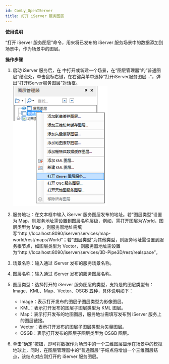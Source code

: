 ```yaml
---
id: ComLy_OpenIServer
title: 打开 iServer 服务图层
---
```

**使用说明**

“打开 iServer 服务图层”命令，用来将已发布的 iServer 服务场景中的数据添加到场景中，作为场景中的图层。

**操作步骤**
  1. 启动 iServer 服务后，在  中打开或新建一个场景，在“图层管理器”的“普通图层”结点处，单击鼠标右键，在右键菜单中选择“打开iServer服务图层...”，弹出“打开iServer服务图层”对话框。  
![图：“打开 iServer 服务图层...”选项 ](img/IServerLayerSelect.png)  

  2. 服务地址：在文本框中输入 iServer 服务图层发布的地址。若“图层类型”设置为 Map，则服务地址需设置到图层名称层级，例如，需打开图层为World，图层类型为 Map ，则服务器地址需填写“http://localhost:8090/iserver/services/map-world/rest/maps/World”；若“图层类型”为其他类型，则服务地址需设置到服务根节点，如图层类型为 Vector，则服务器地址需设置为“http://localhost:8090/iserver/services/3D-Pipe3D/rest/realspace”。
  3. 场景名称：输入通过 iServer 发布的服务场景名称。
  4. 图层名称：输入通过 iServer 发布的服务图层名称。
  5. 图层类型：选择打开的 iServer 服务图层的类型，支持是的图层类型有：Image、KML、Map、Vector、OSGB 五种，具体说明如下： 
       * Image：表示打开发布的图层子图层类型为影像图层。
       * KML：表示打开发布的图层子图层类型为 KML 图层。
       * Map：表示打开发布的地图图层，服务地址需填写发布到 iServer 服务上的图层链接。
       * Vector：表示打开发布的图层子图层类型为矢量图层。
       * OSGB：表示打开发布的图层子图层类型为 OSGB 图层。

6. 单击“确定”按钮，即可将数据作为场景中的一个三维图层显示在场景中的模拟地球上，同时，在图层管理器中的“普通图层”子结点将增加一个三维图层结点，该结点对应刚打开的 iServer 服务图层。

  

 

